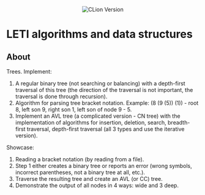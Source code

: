 <p align = "center">
  <img src = "https://img.shields.io/badge/Engine-CLion%202023.2.1-green" alt = "CLion Version">
</p>

# LETI algorithms and data structures

## About

Trees. Implement:
1. A regular binary tree (not searching or balancing) with a depth-first traversal of this tree (the direction of the traversal is not important, the traversal is done through recursion).
2. Algorithm for parsing tree bracket notation. Example: (8 (9 (5)) (1)) - root 8, left son 9, right son 1, left son of node 9 - 5.
3. Implement an AVL tree (a complicated version - CN tree) with the implementation of algorithms for insertion, deletion, search, breadth-first traversal, depth-first traversal (all 3 types and use the iterative version). 

Showcase:
1. Reading a bracket notation (by reading from a file).
2. Step 1 either creates a binary tree or reports an error (wrong symbols, incorrect parentheses, not a binary tree at all, etc.).
3. Traverse the resulting tree and create an AVL (or CC) tree.
4. Demonstrate the output of all nodes in 4 ways: wide and 3 deep.
